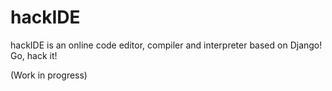 # hackIDE

hackIDE is an online code editor, compiler and interpreter based on Django! Go, hack it!

(Work in progress)
